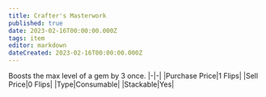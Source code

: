```yaml
---
title: Crafter's Masterwork
published: true
date: 2023-02-16T00:00:00.000Z
tags: item
editor: markdown
dateCreated: 2023-02-16T00:00:00.000Z
---
```


Boosts the max level of a gem by 3 once.
|-|-|
|Purchase Price|1 Flips|
|Sell Price|0 Flips|
|Type|Consumable|
|Stackable|Yes|

